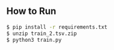## How to Run

```bash
$ pip install -r requirements.txt
$ unzip train_2.tsv.zip
$ python3 train.py 
```
